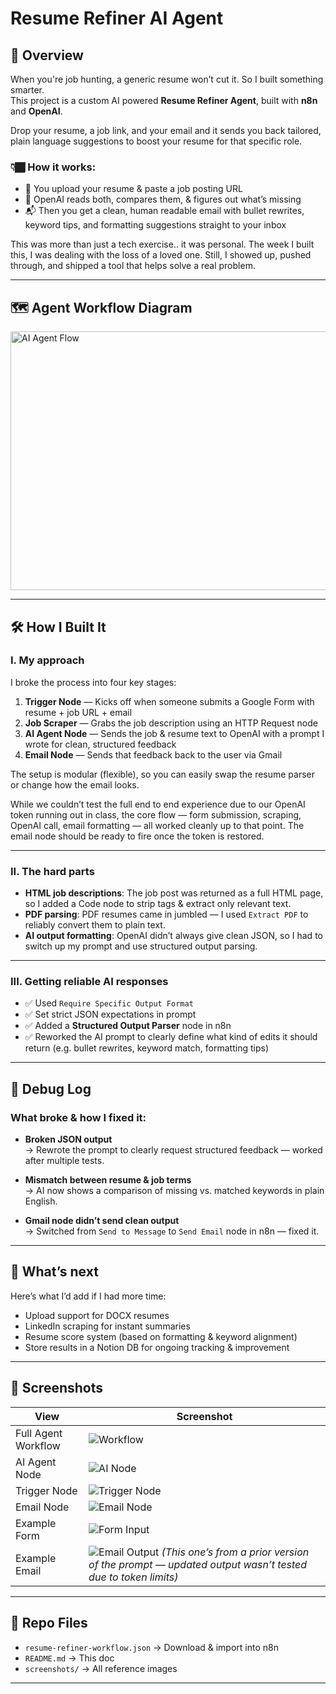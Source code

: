 # Resume Refiner AI Agent

## 📌 Overview  
When you're job hunting, a generic resume won’t cut it. So I built something smarter.  
This project is a custom AI powered **Resume Refiner Agent**, built with **n8n** and **OpenAI**.  

Drop your resume, a job link, and your email and it sends you back tailored, plain language suggestions to boost your resume for that specific role.

### 👇🏾 How it works:
- 📎 You upload your resume & paste a job posting URL  
- 🧠 OpenAI reads both, compares them, & figures out what’s missing  
- 📬 Then you get a clean, human readable email with bullet rewrites, keyword tips, and formatting suggestions straight to your inbox  

This was more than just a tech exercise.. it was personal. The week I built this, I was dealing with the loss of a loved one. Still, I showed up, pushed through, and shipped a tool that helps solve a real problem.

---

## 🗺️ Agent Workflow Diagram  
<img width="663" height="414" alt="AI Agent Flow" src="https://github.com/user-attachments/assets/6939d360-18f6-4139-8760-5f781dc268f9" />

---

## 🛠️ How I Built It  

### I. My approach  
I broke the process into four key stages:

1. **Trigger Node** — Kicks off when someone submits a Google Form with resume + job URL + email  
2. **Job Scraper** — Grabs the job description using an HTTP Request node  
3. **AI Agent Node** — Sends the job & resume text to OpenAI with a prompt I wrote for clean, structured feedback  
4. **Email Node** — Sends that feedback back to the user via Gmail  

The setup is modular (flexible), so you can easily swap the resume parser or change how the email looks.

While we couldn’t test the full end to end experience due to our OpenAI token running out in class, the core flow — form submission, scraping, OpenAI call, email formatting — all worked cleanly up to that point. The email node should be ready to fire once the token is restored.

---

### II. The hard parts  
- **HTML job descriptions**: The job post was returned as a full HTML page, so I added a Code node to strip tags & extract only relevant text.  
- **PDF parsing**: PDF resumes came in jumbled — I used `Extract PDF` to reliably convert them to plain text.  
- **AI output formatting**: OpenAI didn’t always give clean JSON, so I had to switch up my prompt and use structured output parsing.

---

### III. Getting reliable AI responses  
- ✅ Used `Require Specific Output Format`  
- ✅ Set strict JSON expectations in prompt  
- ✅ Added a **Structured Output Parser** node in n8n  
- ✅ Reworked the AI prompt to clearly define what kind of edits it should return (e.g. bullet rewrites, keyword match, formatting tips)

---

## 🐛 Debug Log  

### What broke & how I fixed it:

- **Broken JSON output**  
  → Rewrote the prompt to clearly request structured feedback — worked after multiple tests.  

- **Mismatch between resume & job terms**  
  → AI now shows a comparison of missing vs. matched keywords in plain English.  

- **Gmail node didn’t send clean output**  
  → Switched from `Send to Message` to `Send Email` node in n8n — fixed it.  

---

## 🚀 What’s next  
Here’s what I’d add if I had more time:  
- Upload support for DOCX resumes  
- LinkedIn scraping for instant summaries  
- Resume score system (based on formatting & keyword alignment)  
- Store results in a Notion DB for ongoing tracking & improvement  

---

## 📸 Screenshots  
| View | Screenshot |
|------|------------|
| Full Agent Workflow | ![Workflow](https://github.com/user-attachments/assets/1626c0a3-529f-48ed-9524-e0a2591fc5e0) |
| AI Agent Node | ![AI Node](https://github.com/user-attachments/assets/6f0d9c17-7c4a-4380-a89d-2a111c5c041d) |
| Trigger Node | ![Trigger Node](https://github.com/user-attachments/assets/701f27f6-3a8c-4d9f-8481-a58d2183cbe8) |
| Email Node | ![Email Node](https://github.com/user-attachments/assets/7d8708a2-fbc1-48bc-b0d9-4add7e68fa4b) |
| Example Form | ![Form Input](https://github.com/user-attachments/assets/8aa00ba7-6399-41ee-8e10-e34787de825d) |
| Example Email | ![Email Output](https://github.com/user-attachments/assets/70039c2e-8e98-4e54-b266-8bc5f1d77bdf) _(This one’s from a prior version of the prompt — updated output wasn’t tested due to token limits)_ |

---

## 📂 Repo Files  
- `resume-refiner-workflow.json` → Download & import into n8n  
- `README.md` → This doc  
- `screenshots/` → All reference images  

---
